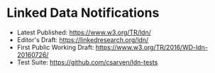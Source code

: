 # Linked Data Notifications

* Latest Published: https://www.w3.org/TR/ldn/
* Editor's Draft: https://linkedresearch.org/ldn/
* First Public Working Draft: https://www.w3.org/TR/2016/WD-ldn-20160726/
* Test Suite: https://github.com/csarven/ldn-tests
